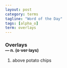 ```yaml
---
layout: post
category: terms
tagline: "Word of the Day"
tags: [alpha_o]
term: overlays
---
```


<h3>Overlays<br/> <small>&mdash; n. (o<span>&middot;</span>ver<span>&middot;</span>lays)</small></h3>
<p><ol>
<li>above potato chips</li>
</ol></p>
